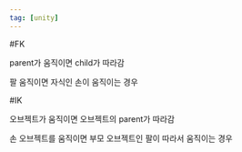 ```yaml
---
tag: [unity]
---
```


#FK

parent가 움직이면 child가 따라감

팔 움직이면 자식인 손이 움직이는 경우


#IK

오브젝트가 움직이면 오브젝트의 parent가 따라감

손 오브젝트를 움직이면 부모 오브젝트인 팔이 따라서 움직이는 경우